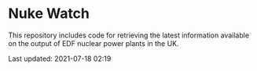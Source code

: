 # Nuke Watch

This repository includes code for retrieving the latest information available on the output of EDF nuclear power plants in the UK.

Last updated: 2021-07-18 02:19